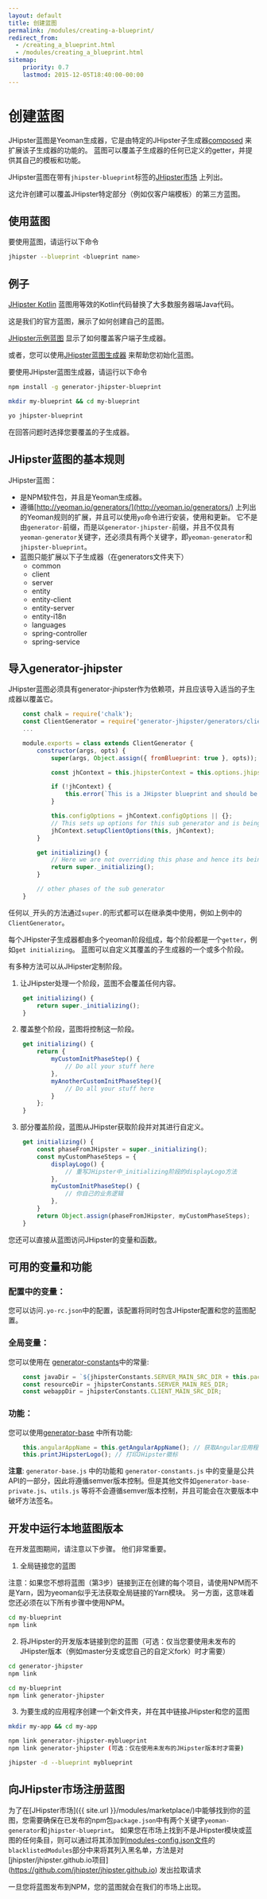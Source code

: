 ```yaml
---
layout: default
title: 创建蓝图
permalink: /modules/creating-a-blueprint/
redirect_from:
  - /creating_a_blueprint.html
  - /modules/creating_a_blueprint.html
sitemap:
    priority: 0.7
    lastmod: 2015-12-05T18:40:00-00:00
---
```


# <i class="fa fa-cube"></i> 创建蓝图

JHipster蓝图是Yeoman生成器，它是由特定的JHipster子生成器[composed](http://yeoman.io/authoring/composability.html) 来扩展该子生成器的功能的。 蓝图可以覆盖子生成器的任何已定义的getter，并提供其自己的模板和功能。

JHipster蓝图在带有`jhipster-blueprint`标签的[JHipster市场]({{site.url}}/modules/marketplace/) 上列出。

这允许创建可以覆盖JHipster特定部分（例如仅客户端模板）的第三方蓝图。

## 使用蓝图

要使用蓝图，请运行以下命令

```bash
jhipster --blueprint <blueprint name>
```

## 例子

[JHipster Kotlin](https://github.com/jhipster/jhipster-kotlin) 蓝图用等效的Kotlin代码替换了大多数服务器端Java代码。

这是我们的官方蓝图，展示了如何创建自己的蓝图。

[JHipster示例蓝图](https://github.com/hipster-labs/generator-jhipster-sample-blueprint) 显示了如何覆盖客户端子生成器。

或者，您可以使用[JHipster蓝图生成器](https://github.com/jhipster/generator-jhipster-blueprint) 来帮助您初始化蓝图。

要使用JHipster蓝图生成器，请运行以下命令

```bash
npm install -g generator-jhipster-blueprint

mkdir my-blueprint && cd my-blueprint

yo jhipster-blueprint
```

在回答问题时选择您要覆盖的子生成器。

## JHipster蓝图的基本规则

JHipster蓝图：

- 是NPM软件包，并且是Yeoman生成器。
- 遵循[http://yeoman.io/generators/](http://yeoman.io/generators/) 上列出的Yeoman规则的扩展，并且可以使用`yo`命令进行安装，使用和更新。 它不是由`generator-`前缀，而是以`generator-jhipster-`前缀，并且不仅具有`yeoman-generator`关键字，还必须具有两个关键字，即`yeoman-generator`和`jhipster-blueprint`。
- 蓝图只能扩展以下子生成器（在generators文件夹下）
    - common
    - client
    - server
    - entity
    - entity-client
    - entity-server
    - entity-i18n
    - languages
    - spring-controller
    - spring-service

## 导入generator-jhipster

JHipster蓝图必须具有generator-jhipster作为依赖项，并且应该导入适当的子生成器以覆盖它。

```javascript
    const chalk = require('chalk');
    const ClientGenerator = require('generator-jhipster/generators/client');
    ...

    module.exports = class extends ClientGenerator {
        constructor(args, opts) {
            super(args, Object.assign({ fromBlueprint: true }, opts)); // fromBlueprint variable is important

            const jhContext = this.jhipsterContext = this.options.jhipsterContext;

            if (!jhContext) {
                this.error(`This is a JHipster blueprint and should be used only like ${chalk.yellow('jhipster --blueprint helloworld')}`);
            }

            this.configOptions = jhContext.configOptions || {};
            // This sets up options for this sub generator and is being reused from JHipster
            jhContext.setupClientOptions(this, jhContext);
        }

        get initializing() {
            // Here we are not overriding this phase and hence its being handled by JHipster
            return super._initializing();
        }

        // other phases of the sub generator
    }
```

任何以`_`开头的方法通过`super.`的形式都可以在继承类中使用，例如上例中的`ClientGenerator`。

每个JHipster子生成器都由多个yeoman阶段组成，每个阶段都是一个`getter`，例如`get initializing`。 蓝图可以自定义其覆盖的子生成器的一个或多个阶段。

有多种方法可以从JHipster定制阶段。

1) 让JHipster处理一个阶段，蓝图不会覆盖任何内容。

```javascript
    get initializing() {
        return super._initializing();
    }
```

2) 覆盖整个阶段，蓝图将控制这一阶段。

```javascript
    get initializing() {
        return {
            myCustomInitPhaseStep() {
                // Do all your stuff here
            },
            myAnotherCustomInitPhaseStep(){
                // Do all your stuff here
            }
        };
    }
```

3) 部分覆盖阶段，蓝图从JHipster获取阶段并对其进行自定义。

```javascript
    get initializing() {
        const phaseFromJHipster = super._initializing();
        const myCustomPhaseSteps = {
            displayLogo() {
                // 重写JHipster中_initializing阶段的displayLogo方法
            },
            myCustomInitPhaseStep() {
                // 你自己的业务逻辑
            },
        }
        return Object.assign(phaseFromJHipster, myCustomPhaseSteps);
    }
```

您还可以直接从蓝图访问JHipster的变量和函数。

## 可用的变量和功能

### 配置中的变量：

您可以访问`.yo-rc.json`中的配置，该配置将同时包含JHipster配置和您的蓝图配置。

### 全局变量：

您可以使用在 [generator-constants](https://github.com/jhipster/generator-jhipster/blob/master/generators/generator-constants.js)中的常量:

```javascript
    const javaDir = `${jhipsterConstants.SERVER_MAIN_SRC_DIR + this.packageFolder}/`;
    const resourceDir = jhipsterConstants.SERVER_MAIN_RES_DIR;
    const webappDir = jhipsterConstants.CLIENT_MAIN_SRC_DIR;
```

### 功能：

您可以使用[generator-base](https://github.com/jhipster/generator-jhipster/blob/master/generators/generator-base.js) 中所有功能:

```javascript
    this.angularAppName = this.getAngularAppName(); // 获取Angular应用程序名称。
    this.printJHipsterLogo(); // 打印JHipster徽标
```

**注意**: `generator-base.js` 中的功能和 `generator-constants.js`  中的变量是公共API的一部分，因此将遵循semver版本控制。但是其他文件如`generator-base-private.js`、`utils.js` 等将不会遵循semver版本控制，并且可能会在次要版本中破坏方法签名。

## 开发中运行本地蓝图版本

在开发蓝图期间，请注意以下步骤。 他们非常重要。

1. 全局链接您的蓝图

注意：如果您不想将蓝图（第3步）链接到正在创建的每个项目，请使用NPM而不是Yarn，因为yeoman似乎无法获取全局链接的Yarn模块。 另一方面，这意味着您还必须在以下所有步骤中使用NPM。

```bash
cd my-blueprint
npm link
```

2. 将JHipster的开发版本链接到您的蓝图（可选：仅当您要使用未发布的JHipster版本（例如master分支或您自己的自定义fork）时才需要）

```bash
cd generator-jhipster
npm link

cd my-blueprint
npm link generator-jhipster
```

3. 为要生成的应用程序创建一个新文件夹，并在其中链接JHipster和您的蓝图

```bash
mkdir my-app && cd my-app

npm link generator-jhipster-myblueprint
npm link generator-jhipster (可选：仅在使用未发布的JHipster版本时才需要)

jhipster -d --blueprint myblueprint
```

## 向JHipster市场注册蓝图

为了在[JHipster市场]({{ site.url }}/modules/marketplace/)中能够找到你的蓝图，您需要确保在已发布的npm包`package.json`中有两个关键字`yeoman-generator`和`jhipster-blueprint`。
如果您在市场上找到不是JHipster模块或蓝图的任何条目，则可以通过将其添加到[modules-config.json文件](https://github.com/jhipster/jhipster.github.io/blob/master/modules/marketplace/data/modules-config.json)的`blacklistedModules`部分中来将其列入黑名单，方法是对 [jhipster/jhipster.github.io项目] (https://github.com/jhipster/jhipster.github.io) 发出拉取请求

一旦您将蓝图发布到NPM，您的蓝图就会在我们的市场上出现。

